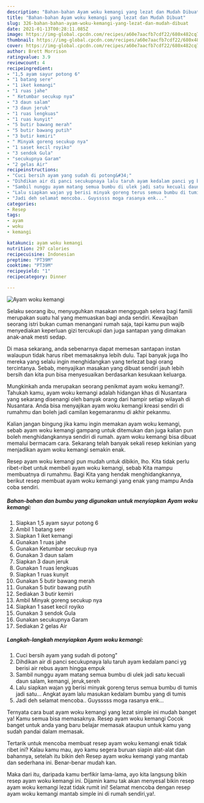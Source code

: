 ```yaml
---
description: "Bahan-bahan Ayam woku kemangi yang lezat dan Mudah Dibuat"
title: "Bahan-bahan Ayam woku kemangi yang lezat dan Mudah Dibuat"
slug: 326-bahan-bahan-ayam-woku-kemangi-yang-lezat-dan-mudah-dibuat
date: 2021-01-13T00:28:11.085Z
image: https://img-global.cpcdn.com/recipes/a60e7aacfb7cdf22/680x482cq70/ayam-woku-kemangi-foto-resep-utama.jpg
thumbnail: https://img-global.cpcdn.com/recipes/a60e7aacfb7cdf22/680x482cq70/ayam-woku-kemangi-foto-resep-utama.jpg
cover: https://img-global.cpcdn.com/recipes/a60e7aacfb7cdf22/680x482cq70/ayam-woku-kemangi-foto-resep-utama.jpg
author: Brett Morrison
ratingvalue: 3.9
reviewcount: 4
recipeingredient:
- "1,5 ayam sayur potong 6"
- "1 batang sere"
- "1 iket kemangi"
- "1 ruas jahe"
- " Ketumbar secukup nya"
- "3 daun salam"
- "3 daun jeruk"
- "1 ruas lengkuas"
- "1 ruas kunyit"
- "5 butir bawang merah"
- "5 butir bawang putih"
- "3 butir kemiri"
- " Minyak goreng secukup nya"
- "1 saset kecil royiko"
- "3 sendok Gula"
- "secukupnya Garam"
- "2 gelas Air"
recipeinstructions:
- "Cuci bersih ayam yang sudah di potong&#34;"
- "Dihdikan air di panci secukupnaya lalu taruh ayam kedalam panci yg berisi air rebus ayam hingga empuk"
- "Sambil nunggu ayam matang semua bumbu di ulek jadi satu kecuali daun salam, kemangi, jeruk,sereh"
- "Lalu siapkan wajan yg berisi minyak goreng terus semua bumbu di tumis jadi satu... Angkat ayam lalu masukan kedalam bumbu yang di tumis"
- "Jadi deh selamat mencoba.. Guysssss moga rasanya enk..."
categories:
- Resep
tags:
- ayam
- woku
- kemangi

katakunci: ayam woku kemangi 
nutrition: 297 calories
recipecuisine: Indonesian
preptime: "PT39M"
cooktime: "PT39M"
recipeyield: "1"
recipecategory: Dinner

---
```



![Ayam woku kemangi](https://img-global.cpcdn.com/recipes/a60e7aacfb7cdf22/680x482cq70/ayam-woku-kemangi-foto-resep-utama.jpg)

Selaku seorang ibu, menyuguhkan masakan menggugah selera bagi famili merupakan suatu hal yang memuaskan bagi anda sendiri. Kewajiban seorang istri bukan cuman menangani rumah saja, tapi kamu pun wajib menyediakan keperluan gizi tercukupi dan juga santapan yang dimakan anak-anak mesti sedap.

Di masa  sekarang, anda sebenarnya dapat memesan santapan instan walaupun tidak harus ribet memasaknya lebih dulu. Tapi banyak juga lho mereka yang selalu ingin menghidangkan yang terlezat bagi orang tercintanya. Sebab, menyajikan masakan yang dibuat sendiri jauh lebih bersih dan kita pun bisa menyesuaikan berdasarkan kesukaan keluarga. 



Mungkinkah anda merupakan seorang penikmat ayam woku kemangi?. Tahukah kamu, ayam woku kemangi adalah hidangan khas di Nusantara yang sekarang disenangi oleh banyak orang dari hampir setiap wilayah di Nusantara. Anda bisa menyajikan ayam woku kemangi kreasi sendiri di rumahmu dan boleh jadi camilan kegemaranmu di akhir pekanmu.

Kalian jangan bingung jika kamu ingin memakan ayam woku kemangi, sebab ayam woku kemangi gampang untuk ditemukan dan juga kalian pun boleh menghidangkannya sendiri di rumah. ayam woku kemangi bisa dibuat memalui bermacam cara. Sekarang telah banyak sekali resep kekinian yang menjadikan ayam woku kemangi semakin enak.

Resep ayam woku kemangi pun mudah untuk dibikin, lho. Kita tidak perlu ribet-ribet untuk membeli ayam woku kemangi, sebab Kita mampu membuatnya di rumahmu. Bagi Kita yang hendak menghidangkannya, berikut resep membuat ayam woku kemangi yang enak yang mampu Anda coba sendiri.

<!--inarticleads1-->

##### Bahan-bahan dan bumbu yang digunakan untuk menyiapkan Ayam woku kemangi:

1. Siapkan 1,5 ayam sayur potong 6
1. Ambil 1 batang sere
1. Siapkan 1 iket kemangi
1. Gunakan 1 ruas jahe
1. Gunakan  Ketumbar secukup nya
1. Gunakan 3 daun salam
1. Siapkan 3 daun jeruk
1. Gunakan 1 ruas lengkuas
1. Siapkan 1 ruas kunyit
1. Gunakan 5 butir bawang merah
1. Gunakan 5 butir bawang putih
1. Sediakan 3 butir kemiri
1. Ambil  Minyak goreng secukup nya
1. Siapkan 1 saset kecil royiko
1. Gunakan 3 sendok Gula
1. Gunakan secukupnya Garam
1. Sediakan 2 gelas Air




<!--inarticleads2-->

##### Langkah-langkah menyiapkan Ayam woku kemangi:

1. Cuci bersih ayam yang sudah di potong&#34;
1. Dihdikan air di panci secukupnaya lalu taruh ayam kedalam panci yg berisi air rebus ayam hingga empuk
1. Sambil nunggu ayam matang semua bumbu di ulek jadi satu kecuali daun salam, kemangi, jeruk,sereh
1. Lalu siapkan wajan yg berisi minyak goreng terus semua bumbu di tumis jadi satu... Angkat ayam lalu masukan kedalam bumbu yang di tumis
1. Jadi deh selamat mencoba.. Guysssss moga rasanya enk...




Ternyata cara buat ayam woku kemangi yang lezat simple ini mudah banget ya! Kamu semua bisa memasaknya. Resep ayam woku kemangi Cocok banget untuk anda yang baru belajar memasak ataupun untuk kamu yang sudah pandai dalam memasak.

Tertarik untuk mencoba membuat resep ayam woku kemangi enak tidak ribet ini? Kalau kamu mau, ayo kamu segera buruan siapin alat-alat dan bahannya, setelah itu bikin deh Resep ayam woku kemangi yang mantab dan sederhana ini. Benar-benar mudah kan. 

Maka dari itu, daripada kamu berfikir lama-lama, ayo kita langsung bikin resep ayam woku kemangi ini. Dijamin kamu tak akan menyesal bikin resep ayam woku kemangi lezat tidak rumit ini! Selamat mencoba dengan resep ayam woku kemangi mantab simple ini di rumah sendiri,ya!.

